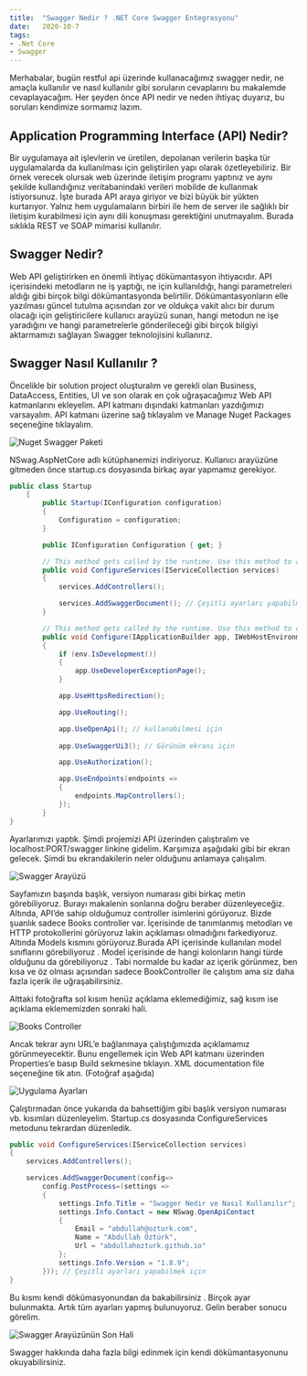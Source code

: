```yaml
---
title:  "Swagger Nedir ? .NET Core Swagger Entegrasyonu"
date:   2020-10-7
tags:
- .Net Core
- Swagger
---
```

Merhabalar, bugün restful api üzerinde kullanacağımız swagger nedir, ne amaçla kullanılır ve nasıl kullanılır gibi soruların cevaplarını bu makalemde cevaplayacağım. Her şeyden önce API nedir ve neden ihtiyaç duyarız, bu soruları kendimize sormamız lazım.

## Application Programming Interface (API) Nedir?

Bir uygulamaya ait işlevlerin ve üretilen, depolanan verilerin başka tür uygulamalarda da kullanılması için geliştirilen yapı olarak özetleyebiliriz. Bir örnek verecek olursak web üzerinde iletişim programı yaptınız ve aynı şekilde kullandığınız veritabanindaki verileri mobilde de kullanmak istiyorsunuz. İşte burada API araya giriyor ve bizi büyük bir yükten kurtarıyor. Yalnız hem uygulamaların birbiri ile hem de server ile sağlıklı bir iletişim kurabilmesi için aynı dili konuşması gerektiğini unutmayalım. Burada sıklıkla REST ve SOAP mimarisi kullanılır.

<!-- more -->

## Swagger Nedir?

Web API geliştirirken en önemli ihtiyaç dökümantasyon ihtiyacıdır. API içerisindeki metodların ne iş yaptığı, ne için kullanıldığı, hangi parametreleri aldığı gibi birçok bilgi dökümantasyonda belirtilir. Dökümantasyonların elle yazılması güncel tutulma açısından zor ve oldukça vakit alıcı bir durum olacağı için geliştiricilere kullanıcı arayüzü sunan, hangi metodun ne işe yaradığını ve hangi parametrelerle gönderileceği gibi birçok bilgiyi aktarmamızı sağlayan Swagger teknolojisini kullanırız.

## Swagger Nasıl Kullanılır ?

Öncelikle bir solution project oluşturalım ve gerekli olan Business, DataAccess, Entities, UI ve son olarak en çok uğraşacağımız Web API katmanlarını ekleyelim. API katmanı dışındaki katmanları yazdığımızı varsayalım. API katmanı üzerine sağ tıklayalım ve Manage Nuget Packages seçeneğine tıklayalım.

![Nuget Swagger Paketi](/img/application-programming-interface-nedir/nuget-nswag.png)

NSwag.AspNetCore adlı kütüphanemizi indiriyoruz. Kullanıcı arayüzüne gitmeden önce startup.cs dosyasında birkaç ayar yapmamız gerekiyor.

```csharp
public class Startup
    {
        public Startup(IConfiguration configuration)
        {
            Configuration = configuration;
        }

        public IConfiguration Configuration { get; }

        // This method gets called by the runtime. Use this method to add services to the container.
        public void ConfigureServices(IServiceCollection services)
        {
            services.AddControllers();

            services.AddSwaggerDocument(); // Çeşitli ayarları yapabilmek için
        }

        // This method gets called by the runtime. Use this method to configure the HTTP request pipeline.
        public void Configure(IApplicationBuilder app, IWebHostEnvironment env)
        {
            if (env.IsDevelopment())
            {
                app.UseDeveloperExceptionPage();
            }

            app.UseHttpsRedirection();

            app.UseRouting();

            app.UseOpenApi(); // kullanabilmesi için
             
            app.UseSwaggerUi3(); // Görünüm ekranı için

            app.UseAuthorization();

            app.UseEndpoints(endpoints =>
            {
                endpoints.MapControllers();
            });
        }
}
```
Ayarlarımızı yaptık. Şimdi projemizi API üzerinden çalıştıralım ve localhost:PORT/swagger linkine gidelim. Karşımıza aşağıdaki gibi bir ekran gelecek. Şimdi bu ekrandakilerin neler olduğunu anlamaya çalışalım.

![Swagger Arayüzü](/img/application-programming-interface-nedir/swagger-ui.png)

Sayfamızın başında başlık, versiyon numarası gibi birkaç metin görebiliyoruz. Burayı makalenin sonlarına doğru beraber düzenleyeceğiz. Altında, API’de sahip olduğumuz controller isimlerini görüyoruz. Bizde şuanlık sadece Books controller var. İçerisinde de tanımlanmış metodları ve HTTP protokollerini görüyoruz lakin açıklaması olmadığını farkediyoruz. Altında Models kısmını görüyoruz.Burada API içerisinde kullanılan model sınıflarını görebiliyoruz . Model içerisinde de hangi kolonların hangi türde olduğunu da görebiliyoruz . Tabi normalde bu kadar az içerik görünmez, ben kısa ve öz olması açısından sadece BookController ile çalıştım ama siz daha fazla içerik ile uğraşabilirsiniz.

Alttaki fotoğrafta sol kısım henüz açıklama eklemediğimiz, sağ kısım ise açıklama eklememizden sonraki hali.

![Books Controller](/img/application-programming-interface-nedir/api-controllers.png)

Ancak tekrar aynı URL’e bağlanmaya çalıştığımızda açıklamamız görünmeyecektir. Bunu engellemek için Web API katmanı üzerinden Properties’e basıp Build sekmesine tıklayın. XML documentation file seçeneğine tik atın. (Fotoğraf aşağıda)

![Uygulama Ayarları](/img/application-programming-interface-nedir/app-settings.png)

Çalıştırmadan önce yukarıda da bahsettiğim gibi başlık versiyon numarası vb. kısımları düzenleyelim. Startup.cs dosyasında ConfigureServices metodunu tekrardan düzenledik.

```csharp
public void ConfigureServices(IServiceCollection services)
{
    services.AddControllers();

    services.AddSwaggerDocument(config=>
        config.PostProcess=(settings =>
        {
            settings.Info.Title = "Swagger Nedir ve Nasıl Kullanılır";
            settings.Info.Contact = new NSwag.OpenApiContact
            {
                Email = "abdullah@ozturk.com",
                Name = "Abdullah Öztürk",
                Url = "abdullahozturk.github.io"
            };
            settings.Info.Version = "1.8.9";
        })); // Çeşitli ayarları yapabilmek için
}
```
Bu kısmı kendi dökümasyonundan da bakabilirsiniz . Birçok ayar bulunmakta. Artık tüm ayarları yapmış bulunuyoruz. Gelin beraber sonucu görelim.

![Swagger Arayüzünün Son Hali](/img/application-programming-interface-nedir/swagger-ui-last.png)

Swagger hakkında daha fazla bilgi edinmek için kendi dökümantasyonunu okuyabilirsiniz.